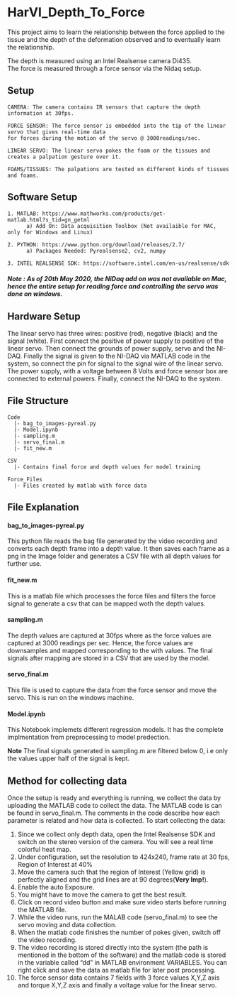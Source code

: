 # HarVI_Depth_To_Force


This project aims to learn the relationship between the force applied to the tissue and the depth of the deformation observed and to eventually learn the relationship.

The depth is measured using an Intel Realsense camera Di435. 
<br />The force is measured through a force sensor via the Nidaq setup.

## Setup
```
CAMERA: The camera contains IR sensors that capture the depth information at 30fps.

FORCE SENSOR: The force sensor is embedded into the tip of the linear servo that gives real-time data
for forces during the motion of the servo @ 3000readings/sec.

LINEAR SERVO: The linear servo pokes the foam or the tissues and creates a palpation gesture over it.

FOAMS/TISSUES: The palpations are tested on different kinds of tissues and foams.
```
## Software Setup
```
1. MATLAB: https://www.mathworks.com/products/get-
matlab.html?s_tid=gn_getml
      a) Add On: Data acquisition Toolbox (Not availaible for MAC, only for Windows and Linux) 

2. PYTHON: https://www.python.org/download/releases/2.7/
      a) Packages Needed: Pyrealsense2, cv2, numpy 
  
3. INTEL REALSENSE SDK: https://software.intel.com/en-us/realsense/sdk
```

##### Note : As of 20th May 2020, the NiDaq add on was not available on Mac, hence the entire setup for reading force and controlling the servo was done on windows.

## Hardware Setup

The linear servo has three wires: positive (red), negative (black) and the signal (white). First connect the
positive of power supply to positive of the linear servo. Then connect the grounds of power supply,
servo and the NI-DAQ. Finally the signal is given to the NI-DAQ via MATLAB code in the system, so
connect the pin for signal to the signal wire of the linear servo. The power supply, with a voltage
between 8 Volts and force sensor box are connected to external powers. Finally, connect the NI-DAQ
to the system.

## File Structure
```
Code
  |- bag_to_images-pyreal.py
  |- Model.ipynb
  |- sampling.m
  |- servo_final.m
  |- fit_new.m

CSV
  |- Contains final force and depth values for model training

Force_Files
  |- Files created by matlab with force data

```

## File Explanation

#### bag_to_images-pyreal.py
This python file reads the bag file generated by the video recording and converts each depth frame into a depth value. It then saves each frame as a png in the Image folder and generates a CSV file with all depth values for further use.

#### fit_new.m
This is a matlab file which processes the force files and filters the force signal to generate a csv that can be mapped woth the depth values.

#### sampling.m
The depth values are captured at 30fps where as the force values are captured at 3000 readings per sec. Hence, the force values are downsamples and mapped corresponding to the with values. The final signals after mapping are stored in a CSV that are used by the model.

#### servo_final.m
This file is used to capture the data from the force sensor and move the servo. This is run on the windows machine. 

#### Model.ipynb
This Notebook implemets different regression models. It has the complete implmentation from preprocessing to model predection.

**Note** The final signals generated in sampling.m are filtered below 0, i.e only the values upper half of the signal is kept.





## Method for collecting data
Once the setup is ready and everything is running, we collect the data by uploading the MATLAB code to
collect the data.
The MATLAB code is can be found in servo_final.m. The
comments in the code describe how each parameter is related and how data is collected.
To start collecting the data:
1. Since we collect only depth data, open the Intel Realsense SDK and switch on the stereo version
of the camera. You will see a real time colorful heat map.
2. Under configuration, set the resolution to 424x240, frame rate at 30 fps, Region of Interest at 40%
3. Move the camera such that the region of Interest (Yellow grid) is perfectly aligned and the grid lines are at 90 degrees(**Very Imp!**).
4. Enable the auto Exposure.
5. You might have to move the camera to get the best result. 
6. Click on record video button and make sure video starts before running the MATLAB file.
7. While the video runs, run the MALAB code (servo_final.m) to see the servo moving and data
collection.
8. When the matlab code finishes the number of pokes given, switch off the video recording.
9. The video recording is stored directly into the system (the path is mentioned in the bottom of
the software) and the matlab code is stored in the variable called “dd” in MATLAB environment
VARIABLES. You can right click and save the data as matlab file for later post processing.
10. The force sensor data contains 7 fields with 3 force values X,Y,Z axis and torque X,Y,Z axis and
finally a voltage value for the linear servo.



